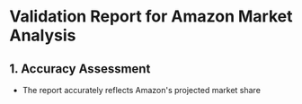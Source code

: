 # Validation Report for Amazon Market Analysis

## 1. Accuracy Assessment
- The report accurately reflects Amazon's projected market share